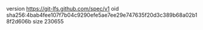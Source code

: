 version https://git-lfs.github.com/spec/v1
oid sha256:4bab4fee107f7b04c9290efe5ae7ee29e747635f20d3c389b68a02b18f2d606b
size 230655
